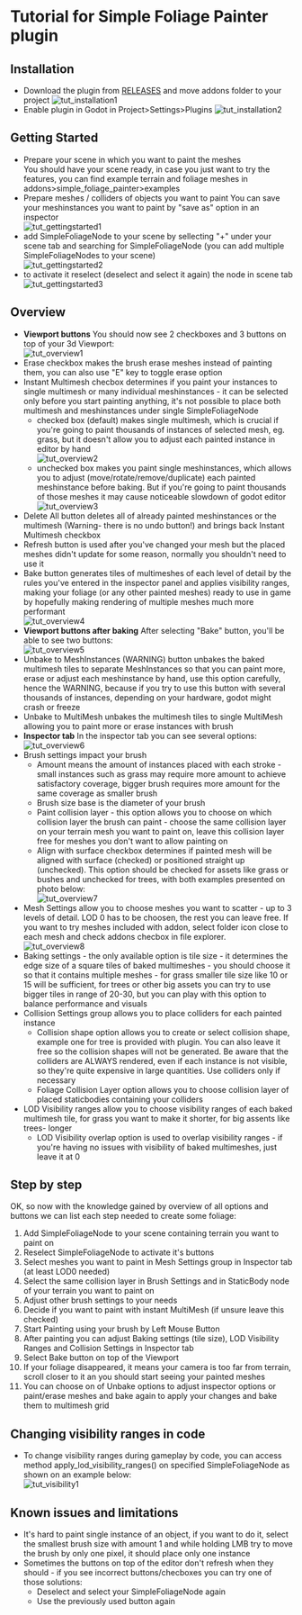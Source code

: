 
# Tutorial for Simple Foliage Painter plugin




## Installation
- Download the plugin from [RELEASES](https://github.com/AdisonHub/Simple-Foliage-Painter-Plugin/releases) and move addons folder to your project
![tut_installation1](tut_installation1.png)
- Enable plugin in Godot in Project>Settings>Plugins
![tut_installation2](tut_installation2.png)

## Getting Started
- Prepare your scene in which you want to paint the meshes  
You should have your scene ready, in case you just want to try the features, you can find example terrain and foliage meshes in addons>simple_foliage_painter>examples
- Prepare meshes / colliders of objects you want to paint
You can save your meshinstances you want to paint by "save as" option in an inspector  
![tut_gettingstarted1](tut_gettingstarted1.png)  
- add SimpleFoliageNode to your scene by sellecting "+" under your scene tab and searching for SimpleFoliageNode (you can add multiple SimpleFoliageNodes to your scene)  
![tut_gettingstarted2](tut_gettingstarted2.png)  
- to activate it reselect (deselect and select it again) the node in scene tab  
![tut_gettingstarted3](tut_gettingstarted3.png)  
## Overview
- **Viewport buttons**
You should now see 2 checkboxes and 3 buttons on top of your 3d Viewport:  
![tut_overview1](tut_overview1.png)  
- Erase checkbox makes the brush erase meshes instead of painting them, you can also use "E" key to toggle erase option
- Instant Multimesh checbox determines if you paint your instances to single multimesh or many individual meshinstances - it can be selected only before you start painting anything, it's not possible to place both multimesh and meshinstances under single SimpleFoliageNode
    - checked box (default) makes single multimesh, which is crucial if you're going to paint thousands of instances of selected mesh, eg. grass, but it doesn't allow you to adjust each painted instance in editor by hand  
    ![tut_overview2](tut_overview2.png)  
    - unchecked box makes you paint single meshinstances, which allows you to adjust (move/rotate/remove/duplicate) each painted meshinstance before baking. But if you're going to paint thousands of those meshes it may cause noticeable slowdown of godot editor  
    ![tut_overview3](tut_overview3.png)  
- Delete All button deletes all of already painted meshinstances or the multimesh (Warning- there is no undo button!) and brings back Instant Multimesh checkbox
- Refresh button is used after you've changed your mesh but the placed meshes didn't update for some reason, normally you shouldn't need to use it
- Bake button generates tiles of multimeshes of each level of detail by the rules you've entered in the inspector panel and applies visibility ranges, making your foliage (or any other painted meshes) ready to use in game by hopefully making rendering of multiple meshes much more performant  
![tut_overview4](tut_overview4.png)  
- **Viewport buttons after baking**
After selecting "Bake" button, you'll be able to see two buttons:  
![tut_overview5](tut_overview5.png)  
- Unbake to MeshInstances (WARNING) button unbakes the baked multimesh tiles to separate MeshInstances so that you can paint more, erase or adjust each meshinstance by hand, use this option carefully, hence the WARNING, because if you try to use this button with several thousands of instances, depending on your hardware, godot might crash or freeze
- Unbake to MultiMesh unbakes the multimesh tiles to single MultiMesh allowing you to paint more or erase instances with brush
- **Inspector tab**
In the inspector tab you can see several options:  
![tut_overview6](tut_overview6.png)  
- Brush settings impact your brush
    - Amount means the amount of instances placed with each stroke - small instances such as grass may require more amount to achieve satisfactory coverage, bigger brush requires more amount for the same coverage as smaller brush
    - Brush size base is the diameter of your brush
    - Paint collision layer - this option allows you to choose on which collision layer the brush can paint - choose the same collision layer on your terrain mesh you want to paint on, leave this collision layer free for meshes you don't want to allow painting on
    - Align with surface checkbox determines if painted mesh will be aligned with surface (checked) or positioned straight up (unchecked). This option should be checked for assets like grass or bushes and unchecked for trees, with both examples presented on photo below:  
 ![tut_overview7](tut_overview7.png)  
 - Mesh Settings allow you to choose meshes you want to scatter - up to 3 levels of detail. LOD 0 has to be choosen, the rest you can leave free. If you want to try meshes included with addon, select folder icon close to each mesh and check addons checbox in file explorer.  
 ![tut_overview8](tut_overview8.png)  
  - Baking settings - the only available option is tile size - it determines the edge size of a square tiles of baked multimeshes - you should choose it so that it contains multiple meshes - for grass smaller tile size like 10 or 15 will be sufficient, for trees or other big assets you can try to use bigger tiles in range of 20-30, but you can play with this option to balance performance and visuals
  - Collision Settings group allows you to place colliders for each painted instance
    - Collision shape option allows you to create or select collision shape, example one for tree is provided with plugin. You can also leave it free so the collision shapes will not be generated. Be aware that the colliders are ALWAYS rendered, even if each instance is not visible, so they're quite expensive in large quantities. Use colliders only if necessary
    - Foliage Collision Layer option allows you to choose collision layer of placed staticbodies containing your colliders
- LOD Visibility ranges allow you to choose visibility ranges of each baked multimesh tile, for grass you want to make it shorter, for big assents like trees- longer
    - LOD Visibility overlap option is used to overlap visibility ranges - if you're having no issues with visibility of baked multimeshes, just leave it at 0
    
## Step by step
OK, so now with the knowledge gained by overview of all options and buttons we can list each step needed to create some foliage:
1. Add SimpleFoliageNode to your scene containing terrain you want to paint on
2. Reselect SimpleFoliageNode to activate it's buttons
3. Select meshes you want to paint in Mesh Settings group in Inspector tab (at least LOD0 needed)
4. Select the same collision layer in Brush Settings and in StaticBody node of your terrain you want to paint on
5. Adjust other brush settings to your needs
6. Decide if you want to paint with instant MultiMesh (if unsure leave this checked)
7. Start Painting using your brush by Left Mouse Button
8. After painting you can adjust Baking settings (tile size), LOD Visibility Ranges and Collision Settings in Inspector tab
9. Select Bake button on top of the Viewport
10. If your foliage disappeared, it means your camera is too far from terrain, scroll closer to it an you should start seeing your painted meshes
11. You can choose on of Unbake options to adjust inspector options or paint/erase meshes and bake again to apply your changes and bake them to multimesh grid
## Changing visibility ranges in code
- To change visibility ranges during gameplay by code, you can access method apply_lod_visibility_ranges() on specified SimpleFoliageNode as shown on an example below:  
 ![tut_visibility1](tut_visibility1.png)  
## Known issues and limitations
- It's hard to paint single instance of an object, if you want to do it, select the smallest brush size with amount 1 and while holding LMB try to move the brush by only one pixel, it should place only one instance
- Sometimes the buttons on top of the editor don't refresh when they should - if you see incorrect buttons/checboxes you can try one of those solutions:
    - Deselect and select your SimpleFoliageNode again
    - Use the previously used button again
